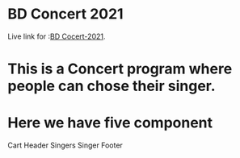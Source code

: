 # BD Concert 2021
Live link for :[BD Cocert-2021](https://react-bd-concert.netlify.app/).

# This is a Concert program where people can chose their singer.

# Here we have five component 
Cart
Header
Singers
Singer
Footer



